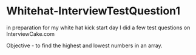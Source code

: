 # Whitehat-InterviewTestQuestion1
in preparation for my white hat kick start day I did a few test questions on InterviewCake.com

Objective - to find the highest and lowest numbers in an array.
